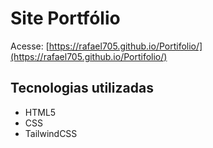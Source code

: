 # Site Portfólio

Acesse: [https://rafael705.github.io/Portifolio/](https://rafael705.github.io/Portifolio/)

## Tecnologias utilizadas

- HTML5
- CSS
- TailwindCSS
